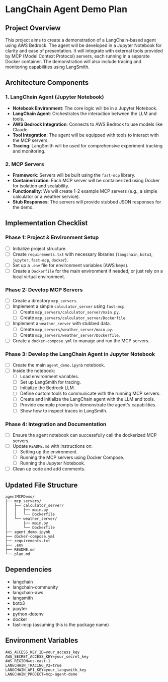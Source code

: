 # LangChain Agent Demo Plan

## Project Overview
This project aims to create a demonstration of a LangChain-based agent using AWS Bedrock. The agent will be developed in a Jupyter Notebook for clarity and ease of presentation. It will integrate with external tools provided by MCP (Model Context Protocol) servers, each running in a separate Docker container. The demonstration will also include tracing and monitoring capabilities using LangSmith.

## Architecture Components

### 1. LangChain Agent (Jupyter Notebook)
- **Notebook Environment**: The core logic will be in a Jupyter Notebook.
- **LangChain Agent**: Orchestrates the interaction between the LLM and tools.
- **AWS Bedrock Integration**: Connects to AWS Bedrock to use models like Claude.
- **Tool Integration**: The agent will be equipped with tools to interact with the MCP servers.
- **Tracing**: LangSmith will be used for comprehensive experiment tracking and monitoring.

### 2. MCP Servers
- **Framework**: Servers will be built using the `fast-mcp` library.
- **Containerization**: Each MCP server will be containerized using Docker for isolation and scalability.
- **Functionality**: We will create 1-2 example MCP servers (e.g., a simple calculator or a weather service).
- **Stub Responses**: The servers will provide stubbed JSON responses for the demo.

## Implementation Checklist

### Phase 1: Project & Environment Setup
- [ ] Initialize project structure.
- [ ] Create `requirements.txt` with necessary libraries (`langchain`, `boto3`, `jupyter`, `fast-mcp`, `docker`).
- [ ] Set up a `.env` file for environment variables (AWS keys).
- [ ] Create a `Dockerfile` for the main environment if needed, or just rely on a local virtual environment.

### Phase 2: Develop MCP Servers
- [ ] Create a directory `mcp_servers`.
- [ ] Implement a simple `calculator_server` using `fast-mcp`.
    - [ ] Create `mcp_servers/calculator_server/main.py`.
    - [ ] Create `mcp_servers/calculator_server/Dockerfile`.
- [ ] Implement a `weather_server` with stubbed data.
    - [ ] Create `mcp_servers/weather_server/main.py`.
    - [ ] Create `mcp_servers/weather_server/Dockerfile`.
- [ ] Create a `docker-compose.yml` to manage and run the MCP servers.

### Phase 3: Develop the LangChain Agent in Jupyter Notebook
- [ ] Create the main `agent_demo.ipynb` notebook.
- [ ] Inside the notebook:
    - [ ] Load environment variables.
    - [ ] Set up LangSmith for tracing.
    - [ ] Initialize the Bedrock LLM.
    - [ ] Define custom tools to communicate with the running MCP servers.
    - [ ] Create and initialize the LangChain agent with the LLM and tools.
    - [ ] Provide example prompts to demonstrate the agent's capabilities.
    - [ ] Show how to inspect traces in LangSmith.

### Phase 4: Integration and Documentation
- [ ] Ensure the agent notebook can successfully call the dockerized MCP servers.
- [ ] Update `README.md` with instructions on:
    - [ ] Setting up the environment.
    - [ ] Running the MCP servers using Docker Compose.
    - [ ] Running the Jupyter Notebook.
- [ ] Clean up code and add comments.

## Updated File Structure
```
agentMCPDemo/
├── mcp_servers/
│   ├── calculator_server/
│   │   ├── main.py
│   │   └── Dockerfile
│   └── weather_server/
│       ├── main.py
│       └── Dockerfile
├── agent_demo.ipynb
├── docker-compose.yml
├── requirements.txt
├── .env
├── README.md
└── plan.md
```

## Dependencies
- langchain
- langchain-community
- langchain-aws
- langsmith
- boto3
- jupyter
- python-dotenv
- docker
- fast-mcp (assuming this is the package name)

## Environment Variables
```
AWS_ACCESS_KEY_ID=your_access_key
AWS_SECRET_ACCESS_KEY=your_secret_key
AWS_REGION=us-east-1
LANGCHAIN_TRACING_V2=true
LANGCHAIN_API_KEY=your_langsmith_key
LANGCHAIN_PROJECT=mcp-agent-demo
```
